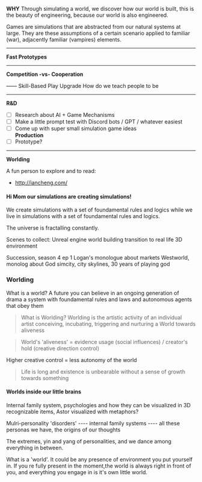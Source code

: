 **WHY**
Through simulating a world, we discover how our world is built, this is the beauty of engineering, because our world is also engineered.

Games are simulations that are abstracted from our natural systems at large. They are these assumptions of a certain scenario applied to familiar (war), adjacently familiar (vampires) elements.

---
**Fast Prototypes**

---
**Competition -vs- Cooperation**

——
Skill-Based Play Upgrade
How do we teach people to be 

---
**R&D**
- [ ] Research about AI + Game Mechanisms
- [ ] Make a little prompt test with Discord bots / GPT / whatever easiest
- [ ] Come up with super small simulation game ideas  
**Production**  
- [ ] Prototype?

---
**Worlding**

A fun person to explore and to read:
- http://iancheng.com/

#### Hi Mom our simulations are creating simulations!

We create simulations with a set of foundamental rules and logics while we live in simulations with a set of foundamental rules and logics. 

The universe is fractalling constantly.

Scenes to collect:
Unreal engine world building transition to real life 3D environment

Succession, season 4 ep 1 Logan's monologue about markets
Westworld, monolog about God
simcity, city skylines, 30 years of playing god

### Worlding
What is a world?
A future you can believe in
an ongoing generation of drama
a system with foundamental rules and laws and autonomous agents that obey them

> What is Worlding? Worlding is the artistic activity of an individual artist conceiving, incubating, triggering and nurturing a World towards aliveness

> World's 'aliveness' = evidence usage (social influences) / creator's hold (creative direction control)

Higher creative control = less autonomy of the world

> Life is long and existence is unbearable without a sense of growth towards something

#### Worlds inside our little brains

Internal family system, psychologies and how they can be visualized in 3D recognizable items, Astor visualized with metaphors?

Mulri-personality 'disorders' ---- internal family systems ---- all these personas we have, the origins of our thoughts

The extremes, yin and yang of personalities, and we dance among everything in between.

What is a 'world'. It could be any presence of environment you put yourself in. If you re fully present in the moment,the world is always right in front of you, and everything you engage in is it's own little world.